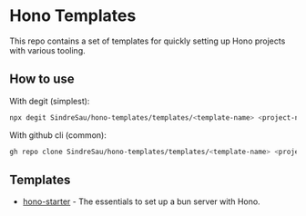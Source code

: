 # Hono Templates

This repo contains a set of templates for quickly setting up Hono projects with various tooling.

## How to use
With degit (simplest):
```bash
npx degit SindreSau/hono-templates/templates/<template-name> <project-name>
```

With github cli (common):
```bash
gh repo clone SindreSau/hono-templates/templates/<template-name> <project-name>
```

## Templates
- [hono-starter](./templates/hono-starter/README.md) - The essentials to set up a bun server with Hono.